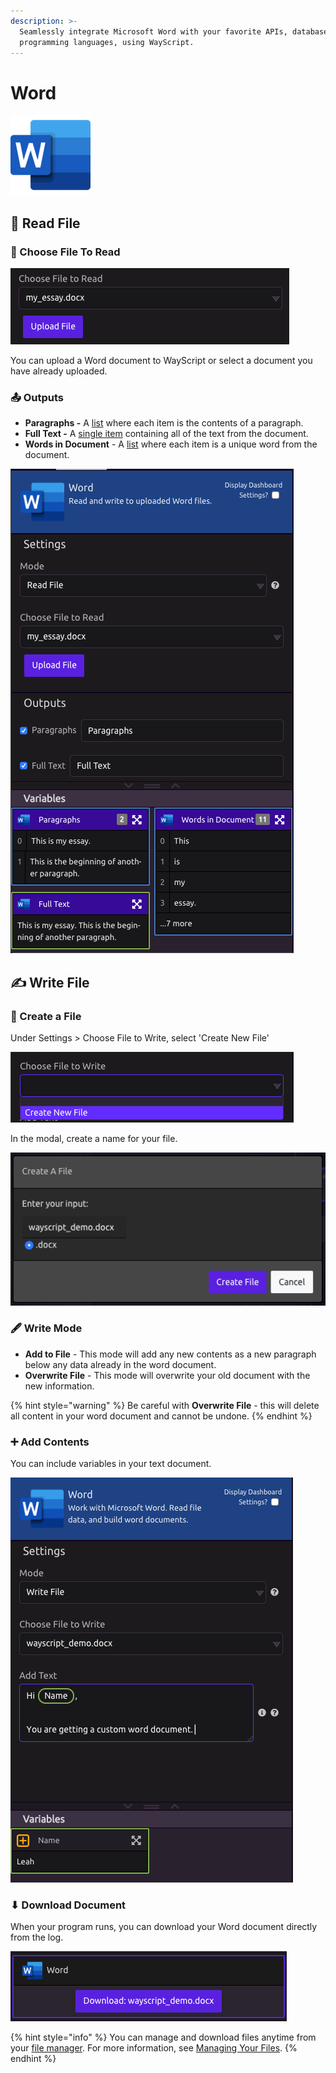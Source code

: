 ```yaml
---
description: >-
  Seamlessly integrate Microsoft Word with your favorite APIs, databases, and
  programming languages, using WayScript.
---
```


# Word

![Work with Microsoft Word. Read file data, and build Word documents.](../../.gitbook/assets/word_128x128.png)

## 📖 Read File

### 📂 Choose File To Read

![Select a Word Document](../../.gitbook/assets/screenshot-2019-07-16-17.04.18.png)

You can upload a Word document to WayScript or select a document you have already uploaded.

### 📤 Outputs

* **Paragraphs -** A [list](../../getting_started/variables.md#lists) where each item is the contents of a paragraph. 
* **Full Text -** A [single item](../../getting_started/variables.md#single-item) containing all of the text from the document. 
* **Words in Document** - A [list](../../getting_started/variables.md#lists) where each item is a unique word from the document. 

![Read File](../../.gitbook/assets/screenshot-2019-07-16-17.08.30.png)

## ✍ Write File

### 🌟 Create a File

Under Settings &gt; Choose File to Write, select 'Create New File'

![Create New File](../../.gitbook/assets/screenshot-2019-07-16-17.13.06.png)

In the modal, create a name for your file.

![](../../.gitbook/assets/screenshot-2019-07-16-17.14.38.png)

### 🖋 Write Mode

* **Add to File** - This mode will add any new contents as a new paragraph below any data already in the word document. 
* **Overwrite File** - This mode will overwrite your old document with the new information.

{% hint style="warning" %}
Be careful with **Overwrite File** - this will delete all content in your word document and cannot be undone.
{% endhint %}

### ➕ Add Contents

You can include variables in your text document.

![](../../.gitbook/assets/screenshot-2019-07-16-17.16.32.png)

### ⬇ Download Document

When your program runs, you can download your Word document directly from the log.

![Download Button in Log](../../.gitbook/assets/screenshot-2019-07-16-17.17.41.png)

{% hint style="info" %}
You can manage and download files anytime from your [file manager](https://wayscript.com/file_manager). For more information, see [Managing Your Files](../../account-management/managing-your-files.md).
{% endhint %}

